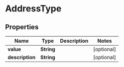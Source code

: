 
# AddressType

## Properties
Name | Type | Description | Notes
------------ | ------------- | ------------- | -------------
**value** | **String** |  |  [optional]
**description** | **String** |  |  [optional]




